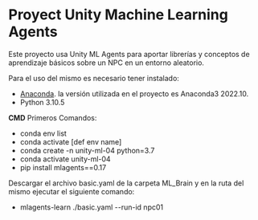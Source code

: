 # Proyect Unity Machine Learning Agents

Este proyecto usa Unity ML Agents para aportar librerías y conceptos de aprendizaje básicos sobre un NPC en un entorno aleatorio.

Para el uso del mismo es necesario tener instalado:
- [Anaconda](https://www.anaconda.com/). la versión utilizada en el proyecto es Anaconda3 2022.10.
- Python 3.10.5

**CMD** Primeros Comandos:
- conda env list
- conda activate [def env name]
- conda create -n unity-ml-04 python=3.7
- conda activate unity-ml-04
- pip install mlagents==0.17

Descargar el archivo basic.yaml de la carpeta ML_Brain y en la ruta del mismo ejecutar el siguiente comando:

- mlagents-learn ./basic.yaml --run-id npc01